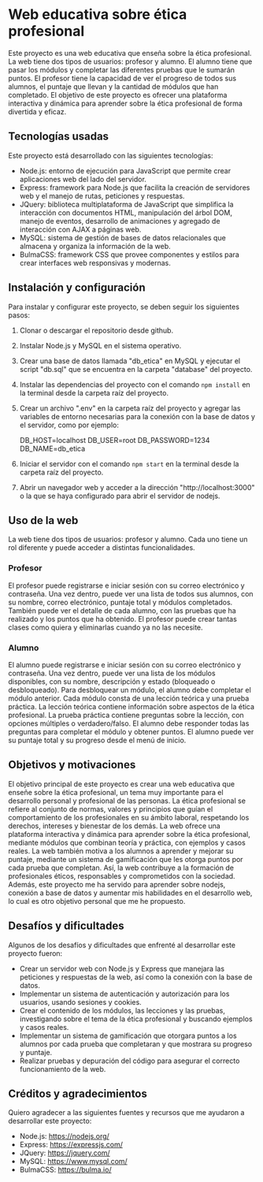 # Web educativa sobre ética profesional

Este proyecto es una web educativa que enseña sobre la ética profesional. La web tiene dos tipos de usuarios: profesor y alumno. El alumno tiene que pasar los módulos y completar las diferentes pruebas que le sumarán puntos. El profesor tiene la capacidad de ver el progreso de todos sus alumnos, el puntaje que llevan y la cantidad de módulos que han completado. El objetivo de este proyecto es ofrecer una plataforma interactiva y dinámica para aprender sobre la ética profesional de forma divertida y eficaz.

## Tecnologías usadas

Este proyecto está desarrollado con las siguientes tecnologías:

- Node.js: entorno de ejecución para JavaScript que permite crear aplicaciones web del lado del servidor.
- Express: framework para Node.js que facilita la creación de servidores web y el manejo de rutas, peticiones y respuestas.
- JQuery: biblioteca multiplataforma de JavaScript que simplifica la interacción con documentos HTML, manipulación del árbol DOM, manejo de eventos, desarrollo de animaciones y agregado de interacción con AJAX a páginas web.
- MySQL: sistema de gestión de bases de datos relacionales que almacena y organiza la información de la web.
- BulmaCSS: framework CSS que provee componentes y estilos para crear interfaces web responsivas y modernas.

## Instalación y configuración

Para instalar y configurar este proyecto, se deben seguir los siguientes pasos:

1. Clonar o descargar el repositorio desde github.
2. Instalar Node.js y MySQL en el sistema operativo.
3. Crear una base de datos llamada "db_etica" en MySQL y ejecutar el script "db.sql" que se encuentra en la carpeta "database" del proyecto.
4. Instalar las dependencias del proyecto con el comando `npm install` en la terminal desde la carpeta raíz del proyecto.
5. Crear un archivo ".env" en la carpeta raíz del proyecto y agregar las variables de entorno necesarias para la conexión con la base de datos y el servidor, como por ejemplo:

    DB_HOST=localhost
    DB_USER=root
    DB_PASSWORD=1234
    DB_NAME=db_etica

6. Iniciar el servidor con el comando `npm start` en la terminal desde la carpeta raíz del proyecto.
7. Abrir un navegador web y acceder a la dirección "http://localhost:3000" o la que se haya configurado para abrir el servidor de nodejs.

## Uso de la web

La web tiene dos tipos de usuarios: profesor y alumno. Cada uno tiene un rol diferente y puede acceder a distintas funcionalidades.

### Profesor

El profesor puede registrarse e iniciar sesión con su correo electrónico y contraseña. Una vez dentro, puede ver una lista de todos sus alumnos, con su nombre, correo electrónico, puntaje total y módulos completados. También puede ver el detalle de cada alumno, con las pruebas que ha realizado y los puntos que ha obtenido. El profesor puede crear tantas clases como quiera y eliminarlas cuando ya no las necesite.

### Alumno

El alumno puede registrarse e iniciar sesión con su correo electrónico y contraseña. Una vez dentro, puede ver una lista de los módulos disponibles, con su nombre, descripción y estado (bloqueado o desbloqueado). Para desbloquear un módulo, el alumno debe completar el módulo anterior. Cada módulo consta de una lección teórica y una prueba práctica. La lección teórica contiene información sobre aspectos de la ética profesional. La prueba práctica contiene preguntas sobre la lección, con opciones múltiples o verdadero/falso. El alumno debe responder todas las preguntas para completar el módulo y obtener puntos. El alumno puede ver su puntaje total y su progreso desde el menú de inicio.

## Objetivos y motivaciones

El objetivo principal de este proyecto es crear una web educativa que enseñe sobre la ética profesional, un tema muy importante para el desarrollo personal y profesional de las personas. La ética profesional se refiere al conjunto de normas, valores y principios que guían el comportamiento de los profesionales en su ámbito laboral, respetando los derechos, intereses y bienestar de los demás. La web ofrece una plataforma interactiva y dinámica para aprender sobre la ética profesional, mediante módulos que combinan teoría y práctica, con ejemplos y casos reales. La web también motiva a los alumnos a aprender y mejorar su puntaje, mediante un sistema de gamificación que les otorga puntos por cada prueba que completan. Así, la web contribuye a la formación de profesionales éticos, responsables y comprometidos con la sociedad. Además, este proyecto me ha servido para aprender sobre nodejs, conexión a base de datos y aumentar mis habilidades en el desarrollo web, lo cual es otro objetivo personal que me he propuesto.

## Desafíos y dificultades

Algunos de los desafíos y dificultades que enfrenté al desarrollar este proyecto fueron:

- Crear un servidor web con Node.js y Express que manejara las peticiones y respuestas de la web, así como la conexión con la base de datos.
- Implementar un sistema de autenticación y autorización para los usuarios, usando sesiones y cookies.
- Crear el contenido de los módulos, las lecciones y las pruebas, investigando sobre el tema de la ética profesional y buscando ejemplos y casos reales.
- Implementar un sistema de gamificación que otorgara puntos a los alumnos por cada prueba que completaran y que mostrara su progreso y puntaje.
- Realizar pruebas y depuración del código para asegurar el correcto funcionamiento de la web.

## Créditos y agradecimientos

Quiero agradecer a las siguientes fuentes y recursos que me ayudaron a desarrollar este proyecto:

- Node.js: https://nodejs.org/
- Express: https://expressjs.com/
- JQuery: https://jquery.com/
- MySQL: https://www.mysql.com/
- BulmaCSS: https://bulma.io/
